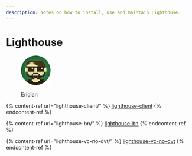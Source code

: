 ```yaml
---
description: Notes on how to install, use and maintain Lighthouse.
---
```


# Lighthouse

<figure><img src="https://raw.githubusercontent.com/DVStakers/docs/main/.gitbook/assets/Eridian.png" alt=""><figcaption><p>Eridian</p></figcaption></figure>

{% content-ref url="lighthouse-client/" %}
[lighthouse-client](lighthouse-client/)
{% endcontent-ref %}

{% content-ref url="lighthouse-bn/" %}
[lighthouse-bn](lighthouse-bn/)
{% endcontent-ref %}

{% content-ref url="lighthouse-vc-no-dvt/" %}
[lighthouse-vc-no-dvt](lighthouse-vc-no-dvt/)
{% endcontent-ref %}
